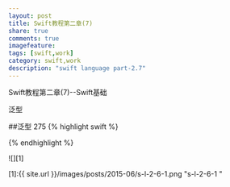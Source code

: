 ```yaml
---
layout: post
title: Swift教程第二章(7)
share: true
comments: true
imagefeature:
tags: [swift,work]
category: swift,work
description: "swift language part-2.7"
---
```


Swift教程第二章(7)--Swift基础

泛型

<!--more-->
##泛型
275
{% highlight swift %}


{%  endhighlight %}


![][1]


[1]:{{ site.url }}/images/posts/2015-06/s-l-2-6-1.png "s-l-2-6-1 "



























